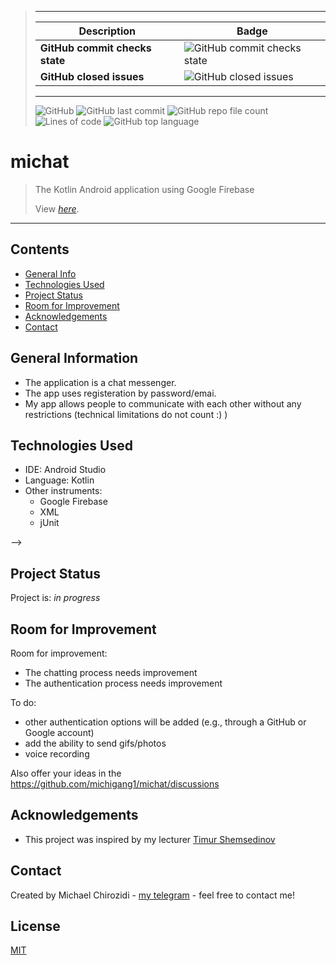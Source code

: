 >
>-----------------------------
>
>| Description      | Badge |
>| ----------- | ----------- |
>| **GitHub commit checks state**      | <img alt="GitHub commit checks state" src="https://img.shields.io/github/checks-status/michigang1/michat/main?color=0000">      |
>| **GitHub closed issues** |<img alt="GitHub closed issues" src="https://img.shields.io/github/issues-closed/michigang1/michat?color=0000">|
>-----------------------------
>
><img alt="GitHub" src="https://img.shields.io/github/license/michigang1/michat"> <img alt="GitHub last commit" src="https://img.shields.io/github/last-commit/michigang1/michat"> <img alt="GitHub repo file count" src="https://img.shields.io/github/directory-file-count/michigang1/michat?color=00f24"> <img alt="Lines of code" src="https://img.shields.io/tokei/lines/github/michigang1/michat?color=00000"> <img alt="GitHub top language" src="https://img.shields.io/github/languages/top/michigang1/michat?color=%23b57edc%20">
>⠀⠀⠀⠀
# michat
> The Kotlin Android application using Google Firebase
> 
> View [_here_](https://github.com/michigang1/michat/tree/main/app/src/main). 
-------------------------------
## Contents
* [General Info](#general-information)
* [Technologies Used](#technologies-used)<!-- * [Features](#features) --><!-- * [Screenshots](#screenshots) --><!-- * [Setup](#setup) --><!-- * [Usage](#usage) -->
* [Project Status](#project-status)
* [Room for Improvement](#room-for-improvement)
* [Acknowledgements](#acknowledgements)
* [Contact](#contact)<!-- * [License](#license) -->



## General Information
- The application is a chat messenger. 
- The app uses registeration by password/emai.
- My app allows people to communicate with each other without any restrictions (technical limitations do not count :) )



## Technologies Used
- IDE: Android Studio
- Language: Kotlin
- Other instruments:
   - Google Firebase
   - XML
   - jUnit



<!-- ## Screenshots
![Example screenshot](./img/screenshot.png)
<!-- If you have screenshots you'd like to share, include them here. --> -->


<!-- ## Setup
What are the project requirements/dependencies? Where are they listed? A requirements.txt or a Pipfile.lock file perhaps? Where is it located?

Proceed to describe how to install / setup one's local environment / get started with the project. -->



## Project Status
Project is: _in progress_



## Room for Improvement

Room for improvement:
- The chatting process needs improvement
- The authentication process needs improvement


To do:
- other authentication options will be added (e.g., through a GitHub or Google account)
- add the ability to send gifs/photos
- voice recording

Also offer your ideas in the https://github.com/michigang1/michat/discussions



## Acknowledgements
- This project was inspired by my lecturer [Timur Shemsedinov](https://github.com/HowProgrammingWorks/Index/commits?author=tshemsedinov)
<!-- - This project was based on [this tutorial](https://www.example.com). -->




## Contact
Created by Michael Chirozidi - [my telegram](https://telegram.me/poor_boy) - feel free to contact me!



## License
[MIT](LICENSE.md)
